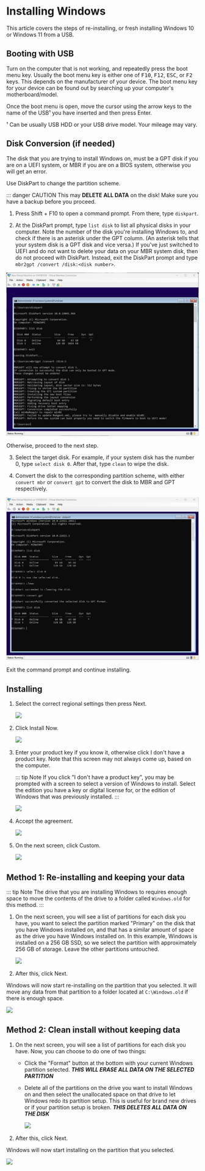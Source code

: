 # Installing Windows

This article covers the steps of re-installing, or fresh installing Windows 10 or Windows 11 from a USB.

## Booting with USB

Turn on the computer that is not working, and repeatedly press the boot menu key. Usually the boot menu key is either one of <kbd>F10</kbd>, <kbd>F12</kbd>, <kbd>ESC</kbd>, or <kbd>F2</kbd> keys. This depends on the manufacturer of your device. The boot menu key for your device can be found out by searching up your computer's motherboard/model.

Once the boot menu is open, move the cursor using the arrow keys to the name of the USB¹ you have inserted and then press Enter.

¹ Can be usually USB HDD or your USB drive model. Your mileage may vary.

## Disk Conversion (if needed)

The disk that you are trying to install Windows on, must be a GPT disk if you are on a UEFI system, or MBR if you are on a BIOS system, otherwise you will get an error.

Use DiskPart to change the partition scheme.

::: danger CAUTION
This may **DELETE ALL DATA** on the disk! Make sure you have a backup before you proceed.
1. Press Shift + F10 to open a command prompt. From there, type `diskpart`.

2. At the DiskPart prompt, type `list disk` to list all physical disks in your computer. Note the number of the disk you're installing Windows to, and check if there is an asterisk under the GPT column. (An asterisk tells that your system disk is a GPT disk and vice versa.) If you've just switched to UEFI and do not want to delete your data on your MBR system disk, then do not proceed with DiskPart. Instead, exit the DiskPart prompt and type `mbr2gpt /convert /disk:<disk number>`.
   
  ![](./img/installing-windows/mbr2gpt.png)
   
   Otherwise, proceed to the next step.

3. Select the target disk. For example, if your system disk has the number 0, type `select disk 0`. After that, type `clean` to wipe the disk.

4. Convert the disk to the corresponding partition scheme, with either `convert mbr` or `convert gpt` to convert the disk to MBR and GPT respectively.
   
  ![](./img/installing-windows/gpt.png)

   Exit the command prompt and continue installing.

## Installing

1. Select the correct regional settings then press Next.

   ![](./img/installing-windows/chooselanguage.png)

2. Click Install Now.

   ![](./img/installing-windows/installnow.png)

3. Enter your product key if you know it, otherwise click I don't have a product key. Note that this screen may not always come up, based on the computer.

   ::: tip Note
   If you click "I don't have a product key", you may be prompted with a screen to select a version of Windows to install. Select the edition you have a key or digital license for, or the edition of Windows that was previously installed.
   :::

   ![](./img/installing-windows/productkey.png)

4. Accept the agreement.

   ![](./img/installing-windows/licenseterms.png)

5. On the next screen, click Custom.

   ![](./img/installing-windows/upgradecustom.png)

## Method 1: Re-installing and keeping your data

::: tip Note
The drive that you are installing Windows to requires enough space to move the contents of the drive to a folder called `Windows.old` for this method.
:::

1. On the next screen, you will see a list of partitions for each disk you have, you want to select the partition marked "Primary" on the disk that you have Windows installed on, and that has a similar amount of space as the drive you have Windows installed on. In this example, Windows is installed on a 256 GB SSD, so we select the partition with approximately 256 GB of storage. Leave the other partitions untouched.

   ![](./img/installing-windows/custompartitionmanager.png)

2. After this, click Next.

Windows will now start re-installing on the partition that you selected. It will move any data from that partition to a folder located at `C:\Windows.old` if there is enough space.

![](./img/installing-windows/installing.png)

## Method 2: Clean install without keeping data

1. On the next screen, you will see a list of partitions for each disk you have. Now, you can choose to do one of two things:

   - Click the "Format" button at the bottom with your current Windows partition selected. ***THIS WILL ERASE ALL DATA ON THE SELECTED PARTITION***

   - Delete all of the partitions on the drive you want to install Windows on and then select the unallocated space on that drive to let Windows redo its partition setup. This is useful for brand new drives or if your partition setup is broken. ***THIS DELETES ALL DATA ON THE DISK***

     ![](./img/installing-windows/emptycustompartitionmanager.png)

2. After this, click Next.

Windows will now start installing on the partition that you selected.

![](./img/installing-windows/installing.png)
